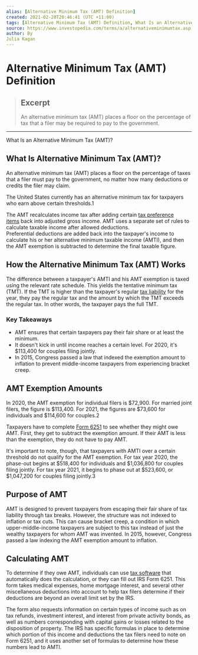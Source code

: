 ```yaml
---
alias: [Alternative Minimum Tax (AMT) Definition]
created: 2021-02-28T20:46:41 (UTC +11:00)
tags: [Alternative Minimum Tax (AMT) Definition, What Is an Alternative Minimum Tax (AMT)?]
source: https://www.investopedia.com/terms/a/alternativeminimumtax.asp
author: By
Julia Kagan
---
```


# Alternative Minimum Tax (AMT) Definition

> ## Excerpt
> An alternative minimum tax (AMT) places a floor on the percentage of tax that a filer may be required to pay to the government.

---

What Is an Alternative Minimum Tax (AMT)?
## What Is Alternative Minimum Tax (AMT)?

An alternative minimum tax (AMT) places a floor on the percentage of taxes that a filer must pay to the government, no matter how many deductions or credits the filer may claim.

The United States currently has an alternative minimum tax for taxpayers who earn above certain thresholds.1

The AMT recalculates income tax after adding certain [tax preference items](https://www.investopedia.com/terms/t/tax-preference-item.asp) back into adjusted gross income. AMT uses a separate set of rules to calculate taxable income after allowed deductions. Preferential deductions are added back into the taxpayer's income to calculate his or her alternative minimum taxable income (AMTI), and then the AMT exemption is subtracted to determine the final taxable figure.

## How the Alternative Minimum Tax (AMT) Works

The difference between a taxpayer's AMTI and his AMT exemption is taxed using the relevant rate schedule. This yields the tentative minimum tax (TMT). If the TMT is higher than the taxpayer's regular [tax liability](https://www.investopedia.com/terms/t/taxliability.asp) for the year, they pay the regular tax and the amount by which the TMT exceeds the regular tax. In other words, the taxpayer pays the full TMT.

### Key Takeaways

-   AMT ensures that certain taxpayers pay their fair share or at least the minimum.
-   It doesn't kick in until income reaches a certain level. For 2020, it's $113,400 for couples filing jointly.
-   In 2015, Congress passed a law that indexed the exemption amount to inflation to prevent middle-income taxpayers from experiencing bracket creep.

## AMT Exemption Amounts

In 2020, the AMT exemption for individual filers is $72,900. For married joint filers, the figure is $113,400. For 2021, the figures are $73,600 for individuals and $114,600 for couples.2

Taxpayers have to complete [Form 6251](https://www.investopedia.com/terms/f/form-6251.asp) to see whether they might owe AMT. First, they get to subtract the exemption amount. If their AMT is less than the exemption, they do not have to pay AMT.

It's important to note, though, that taxpayers with AMTI over a certain threshold do not qualify for the AMT exemption. For tax year 2020, the phase-out begins at $518,400 for individuals and $1,036,800 for couples filing jointly. For tax year 2021, it begins to phase out at $523,600, or $1,047,200 for couples filing jointly.3

## Purpose of AMT

AMT is designed to prevent taxpayers from escaping their fair share of tax liability through tax breaks. However, the structure was not indexed to inflation or tax cuts. This can cause bracket creep, a condition in which upper-middle-income taxpayers are subject to this tax instead of just the wealthy taxpayers for whom AMT was invented. In 2015, however, Congress passed a law indexing the AMT exemption amount to inflation.

## Calculating AMT

To determine if they owe AMT, individuals can use [tax software](https://www.investopedia.com/best-tax-software-5069775) that automatically does the calculation, or they can fill out IRS Form 6251. This form takes medical expenses, home mortgage interest, and several other miscellaneous deductions into account to help tax filers determine if their deductions are beyond an overall limit set by the IRS.

The form also requests information on certain types of income such as on tax refunds, investment interest, and interest from private activity bonds, as well as numbers corresponding with capital gains or losses related to the disposition of property. The IRS has specific formulas in place to determine which portion of this income and deductions the tax filers need to note on Form 6251, and it uses another set of formulas to determine how these numbers lead to AMTI.
